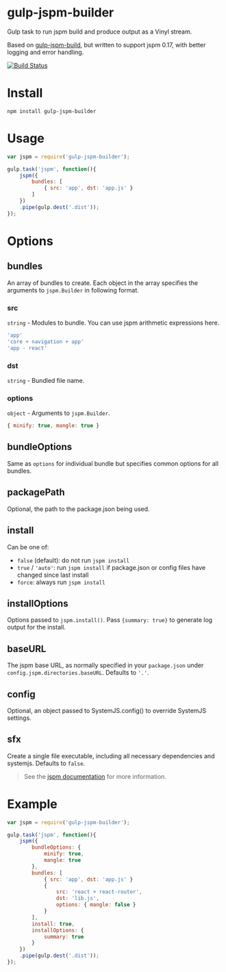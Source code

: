 gulp-jspm-builder
=================

Gulp task to run jspm build and produce output as a Vinyl stream.

Based on [gulp-jspm-build](https://github.com/buddyspike/gulp-jspm-build),
but written to support jspm 0.17, with better logging and error handling.

[![Build Status](https://travis-ci.org/fdintino/gulp-jspm-builder.svg?branch=master)](https://travis-ci.org/fdintino/gulp-jspm-builder)

# Install

```npm install gulp-jspm-builder```

# Usage

```javascript
var jspm = require('gulp-jspm-builder');

gulp.task('jspm', function(){
    jspm({
        bundles: [
            { src: 'app', dst: 'app.js' }
        ]
    })
    .pipe(gulp.dest('.dist'));
});

```

# Options

## bundles

An array of bundles to create. Each object in the array specifies the
arguments to ```jspm.Builder``` in following format.

### src

```string``` - Modules to bundle. You can use jspm arithmetic expressions here.

```javascript
'app'
'core + navigation + app'
'app - react'
```

### dst

```string``` - Bundled file name.

### options

```object``` - Arguments to ```jspm.Builder```.

```javascript
{ minify: true, mangle: true }
```

## bundleOptions
Same as ```options``` for individual bundle but specifies common options for all
bundles.

## packagePath
Optional, the path to the package.json being used.

## install
Can be one of:

- `false` (default): do not run `jspm install`
- `true` / `'auto'`: run `jspm install` if package.json or config files have changed since last install
- `force`: always run `jspm install`

## installOptions
Options passed to `jspm.install()`. Pass `{summary: true}` to generate log output for the install.

## baseURL
The jspm base URL, as normally specified in your ```package.json``` under ```config.jspm.directories.baseURL```. Defaults to ```'.'```.

## config
Optional, an object passed to SystemJS.config() to override SystemJS settings.

## sfx
Create a single file executable, including all necessary dependencies and systemjs. Defaults to ```false```.

> See the [jspm documentation](https://github.com/jspm/jspm-cli/blob/master/docs/production-workflows.md#creating-a-self-executing-bundle)
  for more information.

# Example

```javascript
var jspm = require('gulp-jspm-builder');

gulp.task('jspm', function(){
    jspm({        
        bundleOptions: {
            minify: true,
            mangle: true
        },
        bundles: [
            { src: 'app', dst: 'app.js' }
            {
                src: 'react + react-router',
                dst: 'lib.js',
                options: { mangle: false }
            }
        ],
        install: true,
        installOptions: {
            summary: true
        }
    })
    .pipe(gulp.dest('.dist'));
});
```
